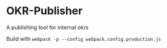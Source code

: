 # OKR-Publisher
A publishing tool for internal okrs

Build with `webpack -p --config webpack.config.production.js`
